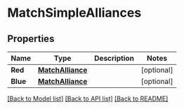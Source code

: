 # MatchSimpleAlliances

## Properties

Name | Type | Description | Notes
------------ | ------------- | ------------- | -------------
**Red** | [**MatchAlliance**](Match_alliance.md) |  | [optional] 
**Blue** | [**MatchAlliance**](Match_alliance.md) |  | [optional] 

[[Back to Model list]](../README.md#documentation-for-models) [[Back to API list]](../README.md#documentation-for-api-endpoints) [[Back to README]](../README.md)


